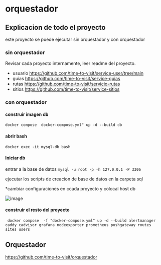 # orquestador

## Explicacion de todo el proyecto

este proyecto se puede ejecutar sin orquestador y con orquestador

### sin orquestador
Revisar cada proyecto internamente, leer readme del proyecto.

* usuario https://github.com/time-to-visit/service-user/tree/main
* guias https://github.com/time-to-visit/service-guias
* rutas https://github.com/time-to-visit/servicio-rutas
* sitios https://github.com/time-to-visit/service-sitios

### con orquestador


#### construir imagen db
  ` docker compose  docker-compose.yml" up -d --build db ` 

#### abrir bash
 ` docker exec -it mysql-db bash ` 

#### Iniciar db
entrar a la base de datos
`mysql -u root -p -h 127.0.0.1 -P 3306`

ejecutar los scripts de creacion de base de datos en la carpeta sql

*cambiar configuraciones en ccada proyecto y colocal host db

![image](https://github.com/time-to-visit/orquestador/assets/32990133/9a5cb2e6-7eba-48d1-b177-1cbcf0fa2a88)

#### construir el resto del proyecto

`  docker compose  -f "docker-compose.yml" up -d --build alertmanager caddy cadvisor grafana nodeexporter prometheus pushgateway routes sites users ` 


## Orquestador
 https://github.com/time-to-visit/orquestador
